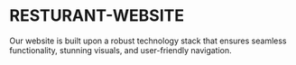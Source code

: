 # RESTURANT-WEBSITE
Our website is built upon a robust technology stack that ensures seamless functionality, stunning visuals, and user-friendly navigation.       
